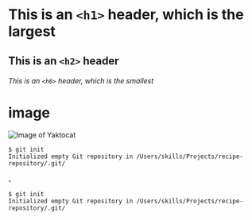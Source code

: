 # This is an `<h1>` header, which is the largest
## This is an `<h2>` header
###### This is an `<h6>` header, which is the smallest
# image

![Image of Yaktocat](https://octodex.github.com/images/yaktocat.png)

```
$ git init
Initialized empty Git repository in /Users/skills/Projects/recipe-repository/.git/
```
、
```
$ git init
Initialized empty Git repository in /Users/skills/Projects/recipe-repository/.git/
```
